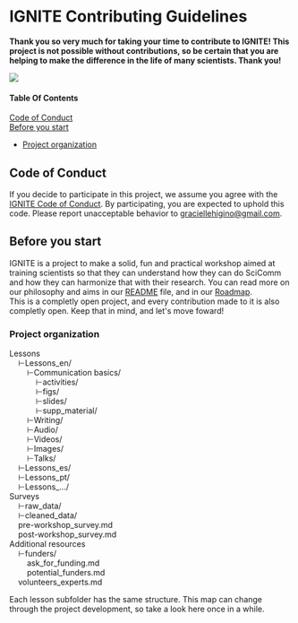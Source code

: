 # IGNITE Contributing Guidelines  

**Thank you so very much for taking your time to contribute to IGNITE! This project is not possible without contributions, so be certain that you are helping to make the difference in the life of many scientists. Thank you!**  

![](https://media.giphy.com/media/xUySTu7FXFYo6nXWWQ/giphy.gif)  

#### Table Of Contents

[Code of Conduct](#code-of-conduct)  
[Before you start](#before-you-start)  
* [Project organization](#project-organization)  


## Code of Conduct

If you decide to participate in this project, we assume you agree with the [IGNITE Code of Conduct](CODE_OF_CONDUCT.md). By participating, you are expected to uphold this code. Please report unacceptable behavior to [graciellehigino@gmail.com](mailto:graciellehigino@gmail.com).  

## Before you start  

IGNITE is a project to make a solid, fun and practical workshop aimed at training scientists so that they can understand how they can do SciComm and how they can harmonize that with their research. You can read more on our philosophy and aims in our [README](README.md) file, and in our [Roadmap](Roadmap.md).  
This is a completly open project, and every contribution made to it is also completly open. Keep that in mind, and let's move foward!  

### Project organization  

Lessons  
&nbsp;&nbsp;&nbsp;&nbsp;⊢Lessons_en/  
&nbsp;&nbsp;&nbsp;&nbsp;&nbsp;&nbsp;&nbsp;&nbsp;⊢Communication basics/  
&nbsp;&nbsp;&nbsp;&nbsp;&nbsp;&nbsp;&nbsp;&nbsp;&nbsp;&nbsp;&nbsp;&nbsp;⊢activities/  
&nbsp;&nbsp;&nbsp;&nbsp;&nbsp;&nbsp;&nbsp;&nbsp;&nbsp;&nbsp;&nbsp;&nbsp;⊢figs/  
&nbsp;&nbsp;&nbsp;&nbsp;&nbsp;&nbsp;&nbsp;&nbsp;&nbsp;&nbsp;&nbsp;&nbsp;⊢slides/  
&nbsp;&nbsp;&nbsp;&nbsp;&nbsp;&nbsp;&nbsp;&nbsp;&nbsp;&nbsp;&nbsp;&nbsp;⊢supp_material/  
&nbsp;&nbsp;&nbsp;&nbsp;&nbsp;&nbsp;&nbsp;&nbsp;⊢Writing/  
&nbsp;&nbsp;&nbsp;&nbsp;&nbsp;&nbsp;&nbsp;&nbsp;⊢Audio/  
&nbsp;&nbsp;&nbsp;&nbsp;&nbsp;&nbsp;&nbsp;&nbsp;⊢Videos/  
&nbsp;&nbsp;&nbsp;&nbsp;&nbsp;&nbsp;&nbsp;&nbsp;⊢Images/  
&nbsp;&nbsp;&nbsp;&nbsp;&nbsp;&nbsp;&nbsp;&nbsp;⊢Talks/  
&nbsp;&nbsp;&nbsp;&nbsp;⊢Lessons_es/  
&nbsp;&nbsp;&nbsp;&nbsp;⊢Lessons_pt/  
&nbsp;&nbsp;&nbsp;&nbsp;⊢Lessons_.../  
Surveys  
&nbsp;&nbsp;&nbsp;&nbsp;⊢raw_data/  
&nbsp;&nbsp;&nbsp;&nbsp;⊢cleaned_data/  
&nbsp;&nbsp;&nbsp;&nbsp;pre-workshop_survey.md  
&nbsp;&nbsp;&nbsp;&nbsp;post-workshop_survey.md  
Additional resources  
&nbsp;&nbsp;&nbsp;&nbsp;⊢funders/  
&nbsp;&nbsp;&nbsp;&nbsp;&nbsp;&nbsp;&nbsp;&nbsp;ask_for_funding.md  
&nbsp;&nbsp;&nbsp;&nbsp;&nbsp;&nbsp;&nbsp;&nbsp;potential_funders.md  
&nbsp;&nbsp;&nbsp;&nbsp;volunteers_experts.md  

Each lesson subfolder has the same structure. This map can change through the project development, so take a look here once in a while.  

